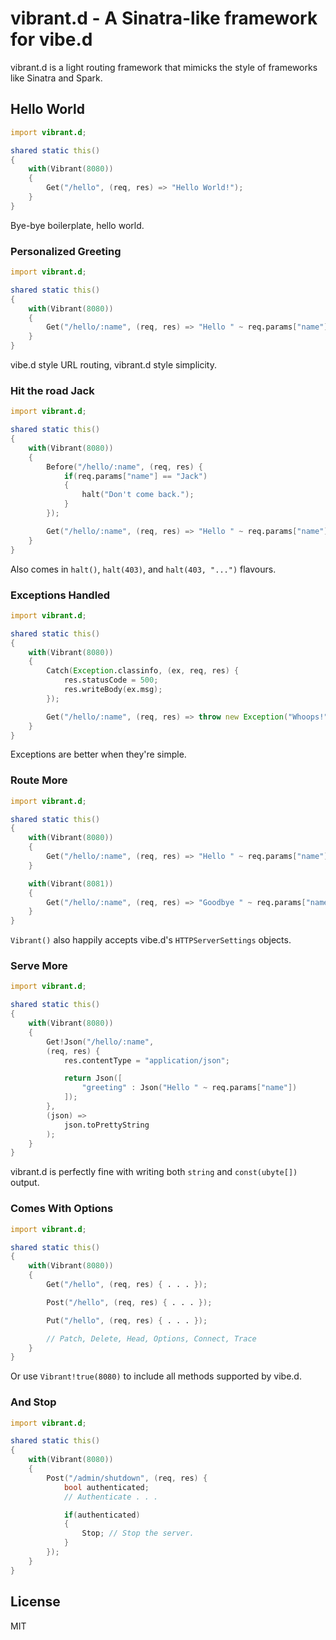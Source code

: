 vibrant.d - A Sinatra-like framework for vibe.d
===============================================

vibrant.d is a light routing framework that mimicks the style of frameworks like Sinatra and Spark.

Hello World
-----------

```d
import vibrant.d;

shared static this()
{
    with(Vibrant(8080))
    {
        Get("/hello", (req, res) => "Hello World!");
    }
}
```

Bye-bye boilerplate, hello world.

### Personalized Greeting

```d
import vibrant.d;

shared static this()
{
    with(Vibrant(8080))
    {
        Get("/hello/:name", (req, res) => "Hello " ~ req.params["name"]);
    }
}
```

vibe.d style URL routing, vibrant.d style simplicity.

### Hit the road Jack

```d
import vibrant.d;

shared static this()
{
    with(Vibrant(8080))
    {
        Before("/hello/:name", (req, res) {
            if(req.params["name"] == "Jack")
            {
                halt("Don't come back.");
            }
        });

        Get("/hello/:name", (req, res) => "Hello " ~ req.params["name"]);
    }
}
```

Also comes in `halt()`, `halt(403)`, and `halt(403, "...")` flavours.

### Exceptions Handled

```d
import vibrant.d;

shared static this()
{
    with(Vibrant(8080))
    {
        Catch(Exception.classinfo, (ex, req, res) {
            res.statusCode = 500;
            res.writeBody(ex.msg);
        });

        Get("/hello/:name", (req, res) => throw new Exception("Whoops!"));
    }
}
```

Exceptions are better when they're simple.

### Route More

```d
import vibrant.d;

shared static this()
{
    with(Vibrant(8080))
    {
        Get("/hello/:name", (req, res) => "Hello " ~ req.params["name"]);
    }

    with(Vibrant(8081))
    {
        Get("/hello/:name", (req, res) => "Goodbye " ~ req.params["name"]);
    }
}
```

`Vibrant()` also happily accepts vibe.d's `HTTPServerSettings` objects.

### Serve More

```d
import vibrant.d;

shared static this()
{
    with(Vibrant(8080))
    {
        Get!Json("/hello/:name",
        (req, res) {
            res.contentType = "application/json";

            return Json([
                "greeting" : Json("Hello " ~ req.params["name"])
            ]);
        },
        (json) =>
            json.toPrettyString
        );
    }
}
```

vibrant.d is perfectly fine with writing both `string` and `const(ubyte[])` output.

### Comes With Options

```d
import vibrant.d;

shared static this()
{
    with(Vibrant(8080))
    {
        Get("/hello", (req, res) { . . . });

        Post("/hello", (req, res) { . . . });

        Put("/hello", (req, res) { . . . });

        // Patch, Delete, Head, Options, Connect, Trace
    }
}
```

Or use `Vibrant!true(8080)` to include all methods supported by vibe.d.

### And Stop

```d
import vibrant.d;

shared static this()
{
    with(Vibrant(8080))
    {
        Post("/admin/shutdown", (req, res) {
            bool authenticated;
            // Authenticate . . .

            if(authenticated)
            {
                Stop; // Stop the server.
            }
        });
    }
}
```

License
-------

MIT
